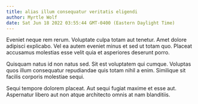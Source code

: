 ```yaml
---
title: alias illum consequatur veritatis eligendi
author: Myrtle Wolf
date: Sat Jun 18 2022 03:55:44 GMT-0400 (Eastern Daylight Time)
---
```

Eveniet neque rem rerum. Voluptate culpa totam aut tenetur. Amet dolore adipisci explicabo. Vel ea autem eveniet minus et sed ut totam quo. Placeat accusamus molestias esse velit quia et asperiores deserunt porro.

 Quisquam natus id non natus sed. Sit est voluptatem qui cumque. Voluptas quos illum consequatur repudiandae quis totam nihil a enim. Similique sit facilis corporis molestiae sequi.

 Sequi tempore dolorem placeat. Aut sequi fugiat maxime et esse aut. Aspernatur libero aut non atque architecto omnis at nam blanditiis.